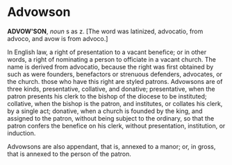 # Advowson

**ADVOW'SON**, _noun_ s as z. \[The word was latinized, advocatio, from advoco, and avow is from advoco.\]

In English law, a right of presentation to a vacant benefice; or in other words, a right of nominating a person to officiate in a vacant church. The name is derived from advocatio, because the right was first obtained by such as were founders, benefactors or strenuous defenders, advocates, or the church. those who have this right are styled patrons. Advowsons are of three kinds, presentative, collative, and donative; presentative, when the patron presents his clerk to the bishop of the diocese to be instituted; collative, when the bishop is the patron, and institutes, or collates his clerk, by a single act; donative, when a church is founded by the king, and assigned to the patron, without being subject to the ordinary, so that the patron confers the benefice on his clerk, without presentation, institution, or induction.

Advowsons are also appendant, that is, annexed to a manor; or, in gross, that is annexed to the person of the patron.